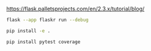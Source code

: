 https://flask.palletsprojects.com/en/2.3.x/tutorial/blog/

```bash
flask --app flaskr run --debug
```

```bash
pip install -e .
```

```bash
pip install pytest coverage
```